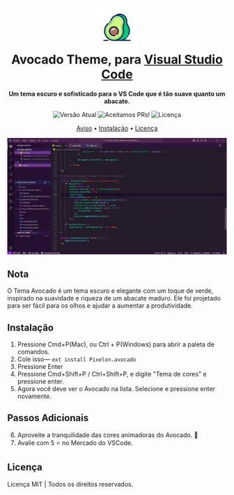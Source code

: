<h1 align="center">
  <br>
  <img src="./Avocado-Theme-Pixelon-K33.png" alt="Logo do Tema Carambola" width="100">
  <br>
  Avocado Theme, para <a href="https://code.visualstudio.com/">Visual Studio Code</a>
  <br>
</h1>

<p align="center">
  <strong>Um tema escuro e sofisticado para o VS Code que é tão suave quanto um abacate.</strong>
</p>

<p align="center">
  <img src="https://img.shields.io/badge/Versão do Tema-1.0.2-%23DA70D6.svg" alt="Versão Atual" />
  <img src="https://img.shields.io/badge/PRs/Parcerias-Aceitamos-%23DA70D6.svg" alt="Aceitamos PRs!" />
  <img alt="Licença" src="https://img.shields.io/badge/Licença-MIT-%23DA70D6">
</p>

<p align="center">
  <a href="#aviso">Aviso</a> •
  <a href="#instalação">Instalação</a> •
  <a href="#licença">Licença</a>
</p>

<p align="center">
  <img alt="Captura de tela do Tema Carambola para Visual Studio Code" src="./ScreenAvocadoTheme-PixelonK33.png">
</p>


## Nota

O Tema Avocado é um tema escuro e elegante com um toque de verde, inspirado na suavidade e riqueza de um abacate maduro. Ele foi projetado para ser fácil para os olhos e ajudar a aumentar a produtividade.

## Instalação

1. Pressione Cmd+P(Mac), ou Ctrl + P(Windows) para abrir a paleta de comandos.
2. Cole isso— `ext install Pixelon.avocado`
3. Pressione Enter
4. Pressione Cmd+Shift+P / Ctrl+Shift+P, e digite "Tema de cores" e pressione enter.
5. Agora você deve ver o Avocado na lista. Selecione e pressione enter novamente.

## Passos Adicionais

6. Aproveite a tranquilidade das cores animadoras do Avocado. 🥑
7. Avalie com 5 ⭐ no Mercado do VSCode.

## Licença

Licença MIT | Todos os direitos reservados.
